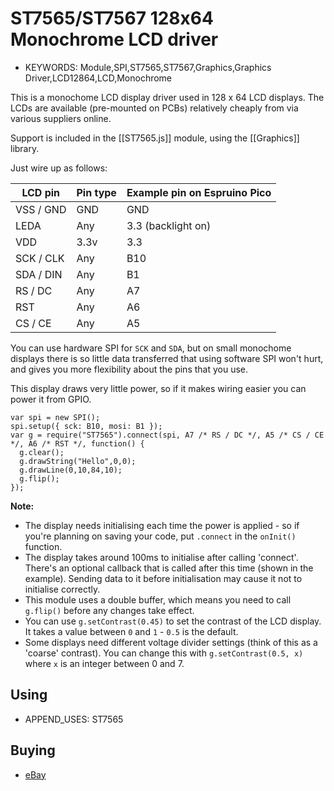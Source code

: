 <!--- Copyright (c) 2015 Gordon Williams, Pur3 Ltd. See the file LICENSE for copying permission. -->
ST7565/ST7567 128x64 Monochrome LCD driver
===================================

* KEYWORDS: Module,SPI,ST7565,ST7567,Graphics,Graphics Driver,LCD12864,LCD,Monochrome

This is a monochome LCD display driver used in 128 x 64 LCD displays. The LCDs are available (pre-mounted on PCBs) relatively cheaply from via various suppliers online.

Support is included in the [[ST7565.js]] module, using the [[Graphics]] library.

Just wire up as follows:

| LCD pin | Pin type | Example pin on Espruino Pico  |
|---------|----------|-------------------------------|
|  VSS / GND  | GND  | GND                           |
|  LEDA       | Any  | 3.3 (backlight on)            |
|  VDD        | 3.3v | 3.3                           |
|  SCK / CLK  | Any  | B10                           |
|  SDA / DIN  | Any  | B1                            |
|  RS / DC    | Any  | A7                            |
|  RST        | Any  | A6                            |
|  CS / CE    | Any  | A5                            |

You can use hardware SPI for `SCK` and `SDA`, but on small monochome displays there is so little data transferred that using software SPI won't hurt, and gives you more flexibility about the pins that you use.

This display draws very little power, so if it makes wiring easier you can power it from GPIO.

```
var spi = new SPI();
spi.setup({ sck: B10, mosi: B1 });
var g = require("ST7565").connect(spi, A7 /* RS / DC */, A5 /* CS / CE */, A6 /* RST */, function() {
  g.clear();
  g.drawString("Hello",0,0);
  g.drawLine(0,10,84,10);
  g.flip();
});
```

**Note:**

* The display needs initialising each time the power is applied - so if you're planning on saving your code, put `.connect` in the `onInit()` function.
* The display takes around 100ms to initialise after calling 'connect'. There's an optional callback that is called after this time (shown in the example). Sending data to it before initialisation may cause it not to initialise correctly.
* This module uses a double buffer, which means you need to call ```g.flip()``` before any changes take effect.
* You can use `g.setContrast(0.45)` to set the contrast of the LCD display. It takes a value between `0` and `1` - `0.5` is the default.
* Some displays need different voltage divider settings (think of this as a 'coarse' contrast). You can change this with `g.setContrast(0.5, x)` where `x` is an integer between 0 and 7.

Using 
-----

* APPEND_USES: ST7565

Buying
-----

* [eBay](http://www.ebay.com/sch/i.html?ST7565)
